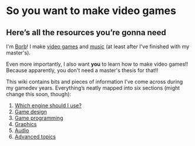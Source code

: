 # So you want to make video games

## Here’s all the resources you’re gonna need

I'm [Borb](https://twitter.com/oggborbis)! I make [video games](https://borbware.itch.io/) and [music](https://soundcloud.com/oggborbis) (at least after I've finished with my master's).

Even more importantly, I also want **you** to learn how to make video games!! Because apparently, you don't need a master's thesis for that!!

This wiki contains bits and pieces of information I’ve come across during my gamedev years. Everything’s neatly mapped into six sections (might change this soon, though):

1. [Which engine should I use?](Which-engine-should-I-use%3F)
2. [Game design](Game-design)
3. [Game programming](Game-programming)
4. [Graphics](Graphics)
5. [Audio](Audio)
6. [Advanced topics](Advanced-topics)
